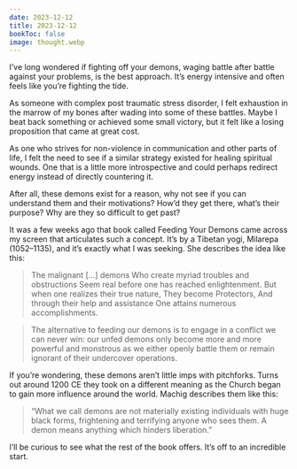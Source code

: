 ```yaml
---
date: 2023-12-12
title: 2023-12-12
bookToc: false
image: thought.webp
---
```

I’ve long wondered if fighting off your demons, waging battle after battle against your problems, is the best approach. It’s energy intensive and often feels like you’re fighting the tide. 

As someone with complex post traumatic stress disorder, I felt exhaustion in the marrow of my bones after wading into some of these battles. Maybe I beat back something or achieved some small victory, but it felt like a losing proposition that came at great cost.  

As one who strives for non-violence in communication and other parts of life, I felt the need to see if a similar strategy existed for healing spiritual wounds. One that is a little more introspective and could perhaps redirect energy instead of directly countering it.

After all, these demons exist for a reason, why not see if you can understand them and their motivations? How’d they get there, what’s their purpose? Why are they so difficult to get past?

It was a few weeks ago that book called Feeding Your Demons came across my screen that articulates such a concept. It’s by a Tibetan yogi, Milarepa (1052–1135), and it’s exactly what I was seeking. She describes the idea like this:

> The malignant [...] demons Who create myriad troubles and obstructions Seem real before one has reached enlightenment. But when one realizes their true nature, They become Protectors, And through their help and assistance One attains numerous accomplishments.

> The alternative to feeding our demons is to engage in a conflict we can never win: our unfed demons only become more and more powerful and monstrous as we either openly battle them or remain ignorant of their undercover operations.

If you’re wondering, these demons aren’t little imps with pitchforks. Turns out around 1200 CE they took on a different meaning as the Church began to gain more influence around the world. Machig describes them like this:

> “What we call demons are not materially existing individuals with huge black forms, frightening and terrifying anyone who sees them. A demon means anything which hinders liberation.”

I’ll be curious to see what the rest of the book offers. It’s off to an incredible start.